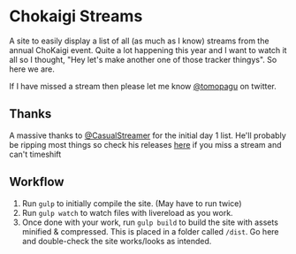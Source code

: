 # Chokaigi Streams

A site to easily display a list of all (as much as I know) streams from the annual ChoKaigi event. Quite a lot happening this year and I want to watch it all so I thought, "Hey let's make another one of those tracker thingys". So here we are.

If I have missed a stream then please let me know [@tomopagu](http://twitter.com/tomopagu) on twitter. 

## Thanks

A massive thanks to [@CasualStreamer](https://twitter.com/CasualStreamer) for the initial day 1 list. He'll probably be ripping most things so check his releases [here](http://www.nyaa.se/?user=130040) if you miss a stream and can't timeshift

## Workflow

1. Run `gulp` to initially compile the site. (May have to run twice)
2. Run `gulp watch` to watch files with livereload as you work.
3. Once done with your work, run `gulp build` to build the site with assets minified & compressed. This is placed in a folder called `/dist`. Go here and double-check the site works/looks as intended.
